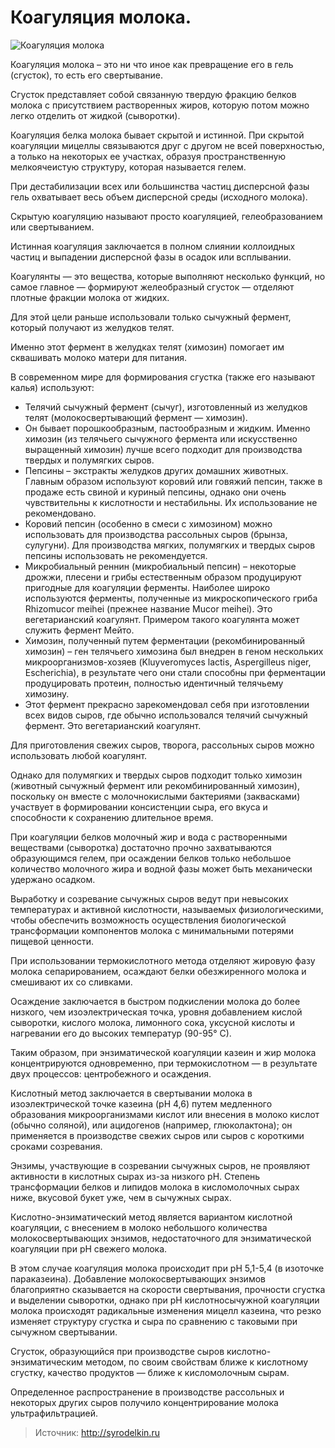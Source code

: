 # Коагуляция молока.
![Коагуляция молока](/images/Kulinar/Chesse/koagulyaciya-moloka-chto-eto-takoe.jpg 'Коагуляция молока')

Коагуляция молока – это ни что иное как превращение его в гель (сгусток), то есть его свертывание.

Сгусток представляет собой связанную твердую фракцию белков молока с присутствием растворенных жиров, которую потом можно легко отделить от жидкой (сыворотки).

Коагуляция белка молока бывает скрытой и истинной. При скрытой коагуляции мицеллы связываются друг с другом не всей поверхностью, а только на некоторых ее участках, образуя пространственную мелкоячеистую структуру, которая называется гелем.

При дестабилизации всех или большинства частиц дисперсной фазы гель охватывает весь объем дисперсной среды (исходного молока).

Скрытую коагуляцию называют просто коагуляцией, гелеобразованием или свертыванием.

Истинная коагуляция заключается в полном слиянии коллоидных частиц и выпадении дисперсной фазы в осадок или всплывании.

Коагулянты — это вещества, которые выполняют несколько функций, но самое главное — формируют желеобразный сгусток — отделяют плотные фракции молока от жидких.

Для этой цели раньше использовали только сычужный фермент, который получают из желудков телят.

Именно этот фермент в желудках телят (химозин) помогает им сквашивать молоко матери для питания.

В современном мире для формирования сгустка (также его называют калья) используют:

- Телячий сычужный фермент (сычуг), изготовленный из желудков телят (молокосвертывающий фермент — химозин).
- Он бывает порошкообразным, пастообразным и жидким. Именно химозин (из телячьего сычужного фермента или искусственно выращенный химозин) лучше всего подходит для производства твердых и полумягких сыров.
- Пепсины – экстракты желудков других домашних животных. Главным образом используют коровий или говяжий пепсин, также в продаже есть свиной и куриный пепсины, однако они очень чувствительны к кислотности и нестабильны. Их использование не рекомендовано.
- Коровий пепсин (особенно в смеси с химозином) можно использовать для производства рассольных сыров (брынза, сулугуни). Для производства мягких, полумягких и твердых сыров пепсины использовать не рекомендуется.
- Микробиальный реннин (микробиальный пепсин) – некоторые дрожжи, плесени и грибы естественным образом продуцируют пригодные для коагуляции ферменты. Наиболее широко используются ферменты, полученные из микроскопического гриба Rhizomucor meihei (прежнее название Mucor meihei). Это вегетарианский коагулянт. Примером такого коагулянта может служить фермент Мейто.
- Химозин, полученный путем ферментации (рекомбинированный химозин) – ген телячьего химозина был внедрен в геном нескольких микроорганизмов-хозяев (Kluyveromyces lactis, Aspergilleus niger, Escherichia), в результате чего они стали способны при ферментации продуцировать протеин, полностью идентичный телячьему химозину.
- Этот фермент прекрасно зарекомендовал себя при изготовлении всех видов сыров, где обычно использовался телячий сычужный фермент. Это вегетарианский коагулянт.

Для приготовления свежих сыров, творога, рассольных сыров можно использовать любой коагулянт.

Однако для полумягких и твердых сыров подходит только химозин (животный сычужный фермент или рекомбинированный химозин), поскольку он вместе с молочнокислыми бактериями (заквасками) участвует в формировании консистенции сыра, его вкуса и способности к сохранению длительное время.

При коагуляции белков молочный жир и вода с растворенными веществами (сыворотка) достаточно прочно захватываются образующимся гелем, при осаждении белков только небольшое количество молочного жира и водной фазы может быть механически удержано осадком.

Выработку и созревание сычужных сыров ведут при невысоких температурах и активной кислотности, называемых физиологическими, чтобы обеспечить возможность осуществления биологической трансформации компонентов молока с минимальными потерями пищевой ценности.

При использовании термокислотного метода отделяют жировую фазу молока сепарированием, осаждают белки обезжиренного молока и смешивают их со сливками.

Осаждение заключается в быстром подкислении молока до более низкого, чем изоэлектрическая точка, уровня добавлением кислой сыворотки, кислого молока, лимонного сока, уксусной кислоты и нагревании его до высоких температур (90-95° С).

Таким образом, при энзиматической коагуляции казеин и жир молока концентрируются одновременно, при термокислотном — в результате двух процессов: центробежного и осаждения.

Кислотный метод заключается в свертывании молока в изоэлектрической точке казеина (pH 4,6) путем медленного образования микроорганизмами кислот или внесения в молоко кислот (обычно соляной), или ацидогенов (например, глюколактона); он применяется в производстве свежих сыров или сыров с короткими сроками созревания.

Энзимы, участвующие в созревании сычужных сыров, не проявляют активности в кислотных сырах из-за низкого pH. Степень трансформации белков и липидов молока в кисломолочных сырах ниже, вкусовой букет уже, чем в сычужных сырах.

Кислотно-энзиматический метод является вариантом кислотной коагуляции, с внесением в молоко небольшого количества молокосвертывающих энзимов, недостаточного для энзиматической коагуляции при pH свежего молока.

В этом случае коагуляция молока происходит при pH 5,1-5,4 (в изоточке параказеина). Добавление молокосвертывающих энзимов благоприятно сказывается на скорости свертывания, прочности сгустка и выделении сыворотки, однако при pH кислотносычужной коагуляции молока происходят радикальные изменения мицелл казеина, что резко изменяет структуру сгустка и сыра по сравнению с таковыми при сычужном свертывании.

Сгусток, образующийся при производстве сыров кислотно-энзиматическим методом, по своим свойствам ближе к кислотному сгустку, качество продуктов — ближе к кисломолочным сырам.

Определенное распространение в производстве рассольных и некоторых других сыров получило концентрирование молока ультрафильтрацией.

> Источник: http://syrodelkin.ru
